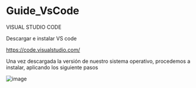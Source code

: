 # Guide_VsCode

VISUAL STUDIO CODE

Descargar e instalar VS code

https://code.visualstudio.com/

Una vez descargada la versión de nuestro sistema operativo, procedemos a instalar, aplicando los siguiente pasos

![image](https://user-images.githubusercontent.com/54609399/136992724-3c0327d7-4829-42bf-9e0c-3da8c149d202.png)
